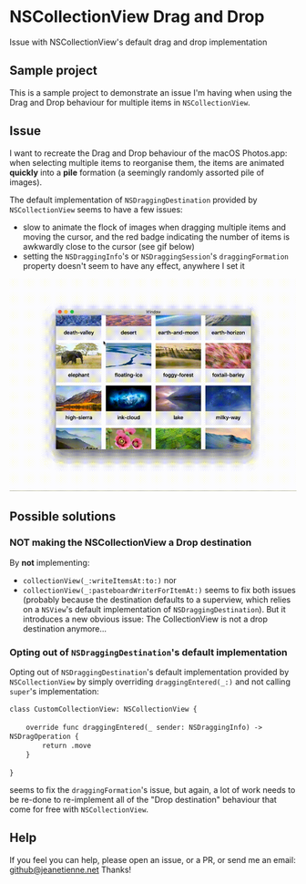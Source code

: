 # NSCollectionView Drag and Drop
Issue with NSCollectionView's default drag and drop implementation

## Sample project
This is a sample project to demonstrate an issue I'm having when using the Drag and Drop behaviour for multiple items in `NSCollectionView`.

## Issue
I want to recreate the Drag and Drop behaviour of the macOS Photos.app: when selecting multiple items to reorganise them, the items are animated **quickly** into a **pile** formation (a seemingly randomly assorted pile of images). 


The default implementation of `NSDraggingDestination` provided by `NSCollectionView` seems to have a few issues: 
- slow to animate the flock of images when dragging multiple items and moving the cursor, and the red badge indicating the number of items is awkwardly close to the cursor (see gif below)
- setting the `NSDraggingInfo`'s or `NSDraggingSession`'s `draggingFormation` property doesn't seem to have any effect, anywhere I set it

![NSCollectionView slow flock animation](nscollectionview-drag-animation.gif)

## Possible solutions

### **NOT** making the NSCollectionView a Drop destination

By **not** implementing: 
- `collectionView(_:writeItemsAt:to:)` nor 
- `collectionView(_:pasteboardWriterForItemAt:)` 
seems to fix both issues (probably because the destination defaults to a superview, which relies on a `NSView`'s default implementation of `NSDraggingDestination`). But it introduces a new obvious issue: The CollectionView is not a drop destination anymore...

### Opting out of `NSDraggingDestination`'s default implementation
Opting out of `NSDraggingDestination`'s default implementation provided by `NSCollectionView` by simply overriding `draggingEntered(_:)` and not calling `super`'s implementation:

```
class CustomCollectionView: NSCollectionView {

    override func draggingEntered(_ sender: NSDraggingInfo) -> NSDragOperation {
        return .move
    }

}

```
seems to fix the `draggingFormation`'s issue, but again, a lot of work needs to be re-done to re-implement all of the "Drop destination" behaviour that come for free with `NSCollectionView`.


## Help
If you feel you can help, please open an issue, or a PR, or send me an email: <github@jeanetienne.net>
Thanks!
